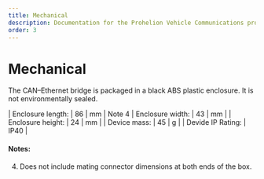 ```yaml
---
title: Mechanical
description: Documentation for the Prohelion Vehicle Communications protocol
order: 3
---
```


# Mechanical

The CAN–Ethernet bridge is packaged in a black ABS plastic enclosure.  It is not environmentally sealed.

| Enclosure length: | 86 | mm | Note 4
| Enclosure width: | 43 | mm | 
| Enclosure height: | 24 | mm | 
| Device mass: | 45 | g |
| Devide IP Rating: | IP40 |

#### Notes:

4)  Does not include mating connector dimensions at both ends of the box.